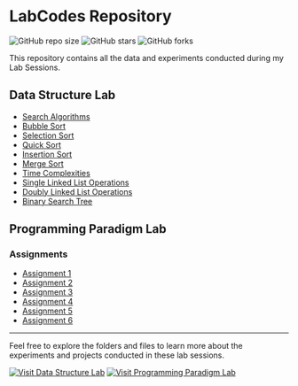 # LabCodes Repository

![GitHub repo size](https://img.shields.io/github/repo-size/onkar69483/LabCodes)
![GitHub stars](https://img.shields.io/github/stars/onkar69483/LabCodes?style=social)
![GitHub forks](https://img.shields.io/github/forks/onkar69483/LabCodes?style=social)

This repository contains all the data and experiments conducted during my Lab Sessions.

## Data Structure Lab

- [Search Algorithms](OnkarDsl/1_searchAlgo.c)
- [Bubble Sort](OnkarDsl/2_bubble_sort.c)
- [Selection Sort](OnkarDsl/3_selectionSort.c)
- [Quick Sort](OnkarDsl/4_quickSort.c)
- [Insertion Sort](OnkarDsl/5_insertionSort.c)
- [Merge Sort](OnkarDsl/6_mergeSort.c)
- [Time Complexities](OnkarDsl/6_timeComplexities.md)
- [Single Linked List Operations](OnkarDsl/7_SingleLinkedList.c)
- [Doubly Linked List Operations](OnkarDsl/8_doublyLinkedList.c)
- [Binary Search Tree](OnkarDsl/9_Tree.c)
  
## Programming Paradigm Lab
### Assignments
- [Assignment 1](OnkarPPL/Assignment1.md)
- [Assignment 2](OnkarPPL/Assignment2.md)
- [Assignment 3](OnkarPPL/Assignment3.md)
- [Assignment 4](OnkarPPL/Assignment4.md)
- [Assignment 5](OnkarPPL/Assignment5.md)
- [Assignment 6](OnkarPPL/Assignment6.md)

---

Feel free to explore the folders and files to learn more about the experiments and projects conducted in these lab sessions.

[![Visit Data Structure Lab](https://img.shields.io/badge/Open-Data%20Structure%20Lab-blue)](OnkarDsl)
[![Visit Programming Paradigm Lab](https://img.shields.io/badge/Open-Programming%20Paradigm%20Lab-blue)](OnkarPPL)
